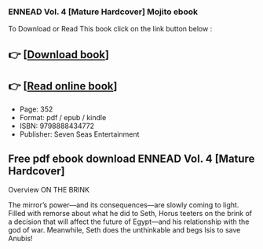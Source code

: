 ### ENNEAD Vol. 4 [Mature Hardcover] Mojito ebook

To Download or Read This book click on the link button below :

## 👉  [**[Download book](http://ebooksharez.info/download.php?group=book&from=github.com&id=721864&lnk=1081 "Download book")**]

## 👉  [**[Read online book](http://ebooksharez.info/download.php?group=book&from=github.com&id=721864&lnk=1081 "Read online book")**]


* Page: 352
* Format: pdf / epub / kindle
* ISBN: 9798888434772
* Publisher: Seven Seas Entertainment



## Free pdf ebook download ENNEAD Vol. 4 [Mature Hardcover]


Overview
ON THE BRINK
 
 The mirror’s power—and its consequences—are slowly coming to light. Filled with remorse about what he did to Seth, Horus teeters on the brink of a decision that will affect the future of Egypt—and his relationship with the god of war. Meanwhile, Seth does the unthinkable and begs Isis to save Anubis!



